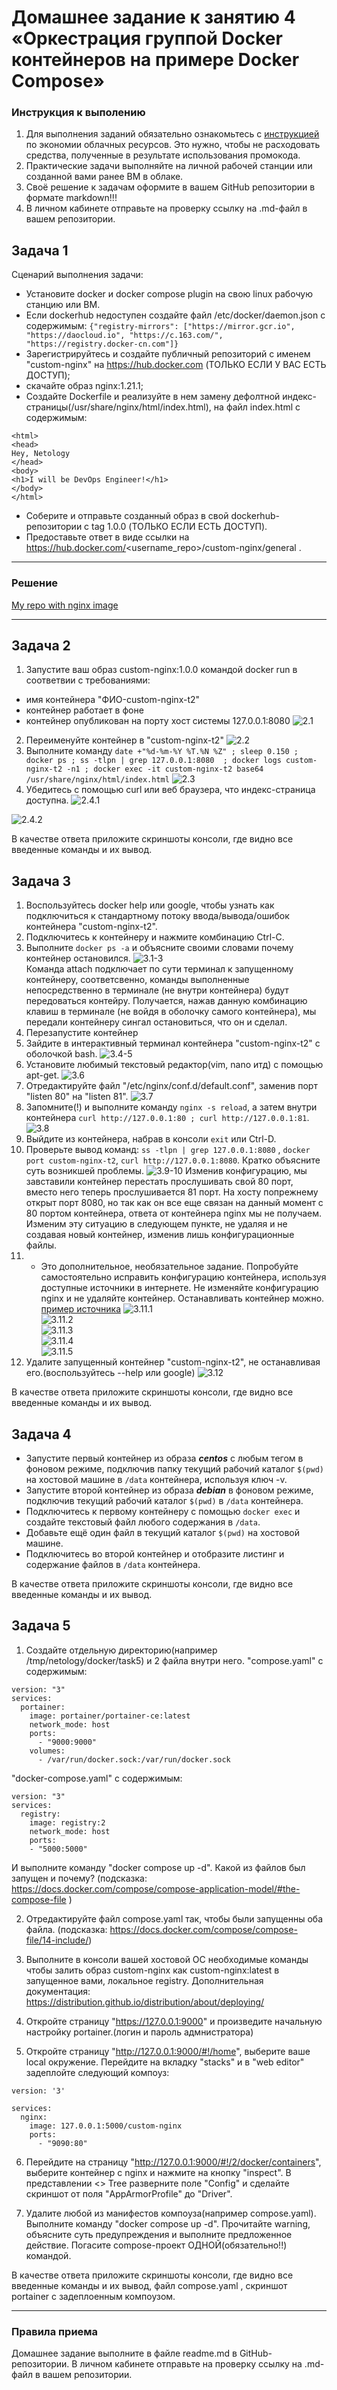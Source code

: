 
# Домашнее задание к занятию 4 «Оркестрация группой Docker контейнеров на примере Docker Compose»

### Инструкция к выполению

1. Для выполнения заданий обязательно ознакомьтесь с [инструкцией](https://github.com/netology-code/devops-materials/blob/master/cloudwork.MD) по экономии облачных ресурсов. Это нужно, чтобы не расходовать средства, полученные в результате использования промокода.
2. Практические задачи выполняйте на личной рабочей станции или созданной вами ранее ВМ в облаке.
3. Своё решение к задачам оформите в вашем GitHub репозитории в формате markdown!!!
4. В личном кабинете отправьте на проверку ссылку на .md-файл в вашем репозитории.

## Задача 1

Сценарий выполнения задачи:
- Установите docker и docker compose plugin на свою linux рабочую станцию или ВМ.
- Если dockerhub недоступен создайте файл /etc/docker/daemon.json с содержимым: ```{"registry-mirrors": ["https://mirror.gcr.io", "https://daocloud.io", "https://c.163.com/", "https://registry.docker-cn.com"]}```
- Зарегистрируйтесь и создайте публичный репозиторий  с именем "custom-nginx" на https://hub.docker.com (ТОЛЬКО ЕСЛИ У ВАС ЕСТЬ ДОСТУП);
- скачайте образ nginx:1.21.1;
- Создайте Dockerfile и реализуйте в нем замену дефолтной индекс-страницы(/usr/share/nginx/html/index.html), на файл index.html с содержимым:
```
<html>
<head>
Hey, Netology
</head>
<body>
<h1>I will be DevOps Engineer!</h1>
</body>
</html>
```
- Соберите и отправьте созданный образ в свой dockerhub-репозитории c tag 1.0.0 (ТОЛЬКО ЕСЛИ ЕСТЬ ДОСТУП). 
- Предоставьте ответ в виде ссылки на https://hub.docker.com/<username_repo>/custom-nginx/general .
---
### Решение ###

[My repo with nginx image](https://hub.docker.com/repository/docker/juliejool/custom-nginx/general)   

---  

## Задача 2
1. Запустите ваш образ custom-nginx:1.0.0 командой docker run в соответвии с требованиями:
- имя контейнера "ФИО-custom-nginx-t2"
- контейнер работает в фоне
- контейнер опубликован на порту хост системы 127.0.0.1:8080
![2.1](https://github.com/JulieJool/virtd-homeworks/blob/shvirtd-1/05-virt-03-docker-intro/img/2.1.jpg)    
2. Переименуйте контейнер в "custom-nginx-t2"
![2.2](https://github.com/JulieJool/virtd-homeworks/blob/shvirtd-1/05-virt-03-docker-intro/img/2.2.jpg)    
3. Выполните команду ```date +"%d-%m-%Y %T.%N %Z" ; sleep 0.150 ; docker ps ; ss -tlpn | grep 127.0.0.1:8080  ; docker logs custom-nginx-t2 -n1 ; docker exec -it custom-nginx-t2 base64 /usr/share/nginx/html/index.html```
![2.3](https://github.com/JulieJool/virtd-homeworks/blob/shvirtd-1/05-virt-03-docker-intro/img/2.3.jpg)    
4. Убедитесь с помощью curl или веб браузера, что индекс-страница доступна.
![2.4.1](https://github.com/JulieJool/virtd-homeworks/blob/shvirtd-1/05-virt-03-docker-intro/img/2.4.1.jpg)    

![2.4.2](https://github.com/JulieJool/virtd-homeworks/blob/shvirtd-1/05-virt-03-docker-intro/img/2.4.2.jpg)    

В качестве ответа приложите скриншоты консоли, где видно все введенные команды и их вывод.


## Задача 3
1. Воспользуйтесь docker help или google, чтобы узнать как подключиться к стандартному потоку ввода/вывода/ошибок контейнера "custom-nginx-t2".
2. Подключитесь к контейнеру и нажмите комбинацию Ctrl-C.
3. Выполните ```docker ps -a``` и объясните своими словами почему контейнер остановился.
   ![3.1-3](https://github.com/JulieJool/virtd-homeworks/blob/shvirtd-1/05-virt-03-docker-intro/img/3.1-3.jpg)    
Команда attach подключает по сути терминал к запущенному контейнеру, соответсвенно, команды выполненные непосредственно в терминале (не внутри контейнера) будут передоваться контейру. Получается, нажав данную комбинацию клавиш в терминале (не войдя в оболочку самого контейнера), мы передали контейнеру сингал остановиться, что он и сделал.
4. Перезапустите контейнер
5. Зайдите в интерактивный терминал контейнера "custom-nginx-t2" с оболочкой bash.
 ![3.4-5](https://github.com/JulieJool/virtd-homeworks/blob/shvirtd-1/05-virt-03-docker-intro/img/3.4-5.jpg)    
6. Установите любимый текстовый редактор(vim, nano итд) с помощью apt-get.
 ![3.6](https://github.com/JulieJool/virtd-homeworks/blob/shvirtd-1/05-virt-03-docker-intro/img/3.6.jpg)    
7. Отредактируйте файл "/etc/nginx/conf.d/default.conf", заменив порт "listen 80" на "listen 81".
 ![3.7](https://github.com/JulieJool/virtd-homeworks/blob/shvirtd-1/05-virt-03-docker-intro/img/3.7.jpg)    
8. Запомните(!) и выполните команду ```nginx -s reload```, а затем внутри контейнера ```curl http://127.0.0.1:80 ; curl http://127.0.0.1:81```.    
 ![3.8](https://github.com/JulieJool/virtd-homeworks/blob/shvirtd-1/05-virt-03-docker-intro/img/3.8.jpg)    
9. Выйдите из контейнера, набрав в консоли  ```exit``` или Ctrl-D.
10. Проверьте вывод команд: ```ss -tlpn | grep 127.0.0.1:8080``` , ```docker port custom-nginx-t2```, ```curl http://127.0.0.1:8080```. Кратко объясните суть возникшей проблемы.
 ![3.9-10](https://github.com/JulieJool/virtd-homeworks/blob/shvirtd-1/05-virt-03-docker-intro/img/3.9-10.jpg)
Изменив конфигурацию, мы завставили контейнер перестать прослушивать свой 80 порт, вместо него теперь прослушивается 81 порт. На хосту попрежнему открыт порт 8080, но так как он все еще связан на данный момент с 80 портом контейнера, ответа от контейнера nginx мы не получаем. Изменим эту ситуацию в следующем пункте, не удаляя и не создавая новый контейнер, изменив лишь конфигурационные файлы.
12. * Это дополнительное, необязательное задание. Попробуйте самостоятельно исправить конфигурацию контейнера, используя доступные источники в интернете. Не изменяйте конфигурацию nginx и не удаляйте контейнер. Останавливать контейнер можно. [пример источника](https://www.baeldung.com/linux/assign-port-docker-container)
 ![3.11.1](https://github.com/JulieJool/virtd-homeworks/blob/shvirtd-1/05-virt-03-docker-intro/img/3.11.1.jpg)    
 ![3.11.2](https://github.com/JulieJool/virtd-homeworks/blob/shvirtd-1/05-virt-03-docker-intro/img/3.11.2.jpg)    
 ![3.11.3](https://github.com/JulieJool/virtd-homeworks/blob/shvirtd-1/05-virt-03-docker-intro/img/3.11.3.jpg)    
 ![3.11.4](https://github.com/JulieJool/virtd-homeworks/blob/shvirtd-1/05-virt-03-docker-intro/img/3.11.4.jpg)    
 ![3.11.5](https://github.com/JulieJool/virtd-homeworks/blob/shvirtd-1/05-virt-03-docker-intro/img/3.11.5.jpg)    
13. Удалите запущенный контейнер "custom-nginx-t2", не останавливая его.(воспользуйтесь --help или google)
 ![3.12](https://github.com/JulieJool/virtd-homeworks/blob/shvirtd-1/05-virt-03-docker-intro/img/3.12.jpg)    

В качестве ответа приложите скриншоты консоли, где видно все введенные команды и их вывод.

## Задача 4


- Запустите первый контейнер из образа ***centos*** c любым тегом в фоновом режиме, подключив папку  текущий рабочий каталог ```$(pwd)``` на хостовой машине в ```/data``` контейнера, используя ключ -v.
- Запустите второй контейнер из образа ***debian*** в фоновом режиме, подключив текущий рабочий каталог ```$(pwd)``` в ```/data``` контейнера. 
- Подключитесь к первому контейнеру с помощью ```docker exec``` и создайте текстовый файл любого содержания в ```/data```.
- Добавьте ещё один файл в текущий каталог ```$(pwd)``` на хостовой машине.
- Подключитесь во второй контейнер и отобразите листинг и содержание файлов в ```/data``` контейнера.


В качестве ответа приложите скриншоты консоли, где видно все введенные команды и их вывод.


## Задача 5

1. Создайте отдельную директорию(например /tmp/netology/docker/task5) и 2 файла внутри него.
"compose.yaml" с содержимым:
```
version: "3"
services:
  portainer:
    image: portainer/portainer-ce:latest
    network_mode: host
    ports:
      - "9000:9000"
    volumes:
      - /var/run/docker.sock:/var/run/docker.sock
```
"docker-compose.yaml" с содержимым:
```
version: "3"
services:
  registry:
    image: registry:2
    network_mode: host
    ports:
    - "5000:5000"
```

И выполните команду "docker compose up -d". Какой из файлов был запущен и почему? (подсказка: https://docs.docker.com/compose/compose-application-model/#the-compose-file )

2. Отредактируйте файл compose.yaml так, чтобы были запущенны оба файла. (подсказка: https://docs.docker.com/compose/compose-file/14-include/)

3. Выполните в консоли вашей хостовой ОС необходимые команды чтобы залить образ custom-nginx как custom-nginx:latest в запущенное вами, локальное registry. Дополнительная документация: https://distribution.github.io/distribution/about/deploying/
4. Откройте страницу "https://127.0.0.1:9000" и произведите начальную настройку portainer.(логин и пароль адмнистратора)
5. Откройте страницу "http://127.0.0.1:9000/#!/home", выберите ваше local  окружение. Перейдите на вкладку "stacks" и в "web editor" задеплойте следующий компоуз:

```
version: '3'

services:
  nginx:
    image: 127.0.0.1:5000/custom-nginx
    ports:
      - "9090:80"
```
6. Перейдите на страницу "http://127.0.0.1:9000/#!/2/docker/containers", выберите контейнер с nginx и нажмите на кнопку "inspect". В представлении <> Tree разверните поле "Config" и сделайте скриншот от поля "AppArmorProfile" до "Driver".

7. Удалите любой из манифестов компоуза(например compose.yaml).  Выполните команду "docker compose up -d". Прочитайте warning, объясните суть предупреждения и выполните предложенное действие. Погасите compose-проект ОДНОЙ(обязательно!!) командой.

В качестве ответа приложите скриншоты консоли, где видно все введенные команды и их вывод, файл compose.yaml , скриншот portainer c задеплоенным компоузом.

---

### Правила приема

Домашнее задание выполните в файле readme.md в GitHub-репозитории. В личном кабинете отправьте на проверку ссылку на .md-файл в вашем репозитории.


